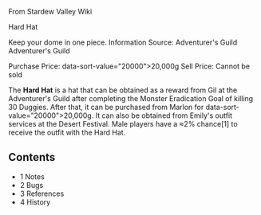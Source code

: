 From Stardew Valley Wiki

Hard Hat

Keep your dome in one piece. Information Source: Adventurer's Guild Adventurer's Guild

Purchase Price: data-sort-value="20000"&gt;20,000g Sell Price: Cannot be sold

The **Hard Hat** is a hat that can be obtained as a reward from Gil at the Adventurer's Guild after completing the Monster Eradication Goal of killing 30 Duggies. After that, it can be purchased from Marlon for data-sort-value="20000"&gt;20,000g. It can also be obtained from Emily's outfit services at the Desert Festival. Male players have a ≈2% chance\[1] to receive the outfit with the Hard Hat.

## Contents

- 1 Notes
- 2 Bugs
- 3 References
- 4 History
